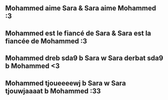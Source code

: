 ## Mohammed aime Sara & Sara aime Mohammed :3
## Mohammed est le fiancé de Sara & Sara est la fiancée de Mohammed :3
## Mohammed dreb sda9 b Sara w Sara derbat sda9 b Mohammed <3
## Mohammed tjoueeeewj b Sara w Sara tjouwjaaaat b Mohammed :33
